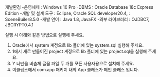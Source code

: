 개발환경
-운영체제 : Windows 10 Pro 
-DBMS : Oracle Database 18c Express Edition 
-개발 및 설계 도구 : Eclipse, Oracle SQL developer20.4, 
	            : SceneBuiler8.5.0 
-개발 언어 : Java 1.8, JavaFX 
-외부 라이브러리 : OJDBC7, JBCRYPT0.4.1 

실행 시 아래와 같은 방법으로 실행해 주세요.
1. Oracle에서 system 계정으로 lib 폴더에 있는 system.sql 실행해 주세요.
2. 1에서 새로 만들어진 project 계정으로 lib 폴더에 있는 project.sql을 실행해 주세요.
3. Y 너만을 비춤체 글꼴 파일 두 개를 모든 사용자용으로 설치해 주세요.
4. 이클립스에서 com.app 패키지 내의 App 클래스가 메인 클래스 입니다.


